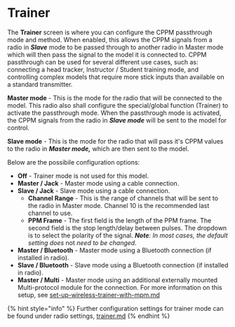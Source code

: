 # Trainer

The **Trainer** screen is where you can configure the CPPM passthrough mode and method.  When enabled, this allows the CPPM signals from a radio in _**Slave**_ mode to be passed through to another radio in Master mode which will then pass the signal to the model it is connected to. CPPM passthrough can be used for several different use cases, such as: connecting a head tracker, Instructor / Student training mode, and controlling complex models that require more stick inputs than available on a standard transmitter.&#x20;

**Master mode** - This is the mode for the radio that will be connected to the model. This radio also shall configure the special/global function (Trainer) to activate the passthrough mode. When the passthrough mode is activated, the CPPM signals from the radio in _**Slave mode**_ will be sent to the model for control.

**Slave mode** - This is the mode for the radio that will pass it's CPPM values to the radio in _**Master mode,**_ which are then sent to the model.

Below are the possibile configuration options:

* **Off** - Trainer mode is not used for this model.&#x20;
* **Master / Jack** - Master mode using a cable connection.
* **Slave / Jack** - Slave mode using a cable connection.
  * **Channel Range** - This is the range of channels that will be sent to the radio in Master mode. Channel 10 is the recommended last channel to use.
  * **PPM Frame** - The first field is the length of the PPM frame. The second field is the stop length/delay between pulses. The dropdown is to select the polarity of the signal. _**Note**: In most cases, the default setting does_ not _need to be changed._
* **Master / Bluetooth** - Master mode using a Bluetooth connection (if installed in radio).
* **Slave / Bluetooth** - Slave mode using a Bluetooth connection (if installed in radio).
* **Master / Multi** - Master mode using an additional externally mounted Multi-protocol module for the connection. For more information on this setup, see [set-up-wireless-trainer-with-mpm.md](../../../../edgetx-how-to/set-up-wireless-trainer-with-mpm.md "mention")

{% hint style="info" %}
Further configuration settings for trainer mode can be found under radio settings, [trainer.md](../../radio-settings/trainer.md "mention")
{% endhint %}

